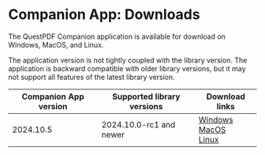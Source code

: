 # Companion App: Downloads

The QuestPDF Companion application is available for download on Windows, MacOS, and Linux.

The application version is not tightly coupled with the library version. The application is backward compatible with older library versions, but it may not support all features of the latest library version.


| Companion App version | Supported library versions | Download links                                                                                                                                                                                                                                                                                                                                                 |
|-----------------------|----------------------------|----------------------------------------------------------------------------------------------------------------------------------------------------------------------------------------------------------------------------------------------------------------------------------------------------------------------------------------------------------------|
| 2024.10.5             | 2024.10.0-rc1 and newer    | [Windows](https://github.com/QuestPDF/QuestPDF/releases/download/2024.10.0-rc5/QuestPDF.Companion.2024.10.5.exe) <br/> [MacOS](https://github.com/QuestPDF/QuestPDF/releases/download/2024.10.0-rc5/QuestPDF.Companion.2024.10.5.app.zip) <br/> [Linux](https://github.com/QuestPDF/QuestPDF/releases/download/2024.10.0-rc5/QuestPDF.Companion.2024.10.5.deb) |
